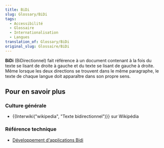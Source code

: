 ```yaml
---
title: BiDi
slug: Glossary/BiDi
tags:
  - Accessibilité
  - Glossaire
  - Internationalisation
  - Langues
translation_of: Glossary/BiDi
original_slug: Glossaire/BiDi
---
```

**BiDi** (BiDirectionnel) fait référence à un document contenant à la fois du texte se lisant de droite à gauche et du texte se lisant de gauche à droite. Même lorsque les deux directions se trouvent dans le même paragraphe, le texte de chaque langue doit apparaître dans son propre sens.

## Pour en savoir plus

### Culture générale

- {{Interwiki("wikipedia", "Texte bidirectionnel")}} sur Wikipédia

### Référence technique

- [Développement d'applications Bidi](/fr/Apps/Build/Localization/Developing_Bidi_Apps)
